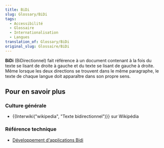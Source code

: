 ```yaml
---
title: BiDi
slug: Glossary/BiDi
tags:
  - Accessibilité
  - Glossaire
  - Internationalisation
  - Langues
translation_of: Glossary/BiDi
original_slug: Glossaire/BiDi
---
```

**BiDi** (BiDirectionnel) fait référence à un document contenant à la fois du texte se lisant de droite à gauche et du texte se lisant de gauche à droite. Même lorsque les deux directions se trouvent dans le même paragraphe, le texte de chaque langue doit apparaître dans son propre sens.

## Pour en savoir plus

### Culture générale

- {{Interwiki("wikipedia", "Texte bidirectionnel")}} sur Wikipédia

### Référence technique

- [Développement d'applications Bidi](/fr/Apps/Build/Localization/Developing_Bidi_Apps)
